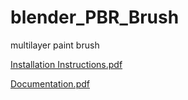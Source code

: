 
# blender_PBR_Brush
multilayer paint brush

[Installation Instructions.pdf](https://github.com/kromar/blender_PBR_Brush/files/6471806/Installation.Instructions.pdf)

[Documentation.pdf](https://github.com/kromar/blender_PBR_Brush/files/6471802/Documentation.pdf)



